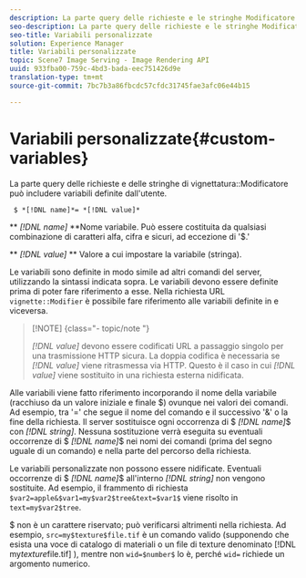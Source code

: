 ```yaml
---
description: La parte query delle richieste e le stringhe Modificatore vignettatura possono includere variabili definite dall'utente.
seo-description: La parte query delle richieste e le stringhe Modificatore vignettatura possono includere variabili definite dall'utente.
seo-title: Variabili personalizzate
solution: Experience Manager
title: Variabili personalizzate
topic: Scene7 Image Serving - Image Rendering API
uuid: 933fba00-759c-4bd3-bada-eec751426d9e
translation-type: tm+mt
source-git-commit: 7bc7b3a86fbcdc57cfdc31745fae3afc06e44b15

---
```



# Variabili personalizzate{#custom-variables}

La parte query delle richieste e delle stringhe di vignettatura::Modificatore può includere variabili definite dall&#39;utente.

` $ *[!DNL name]*= *[!DNL value]*`

** *[!DNL name]* **Nome variabile. Può essere costituita da qualsiasi combinazione di caratteri alfa, cifra e sicuri, ad eccezione di &#39;$.&#39;

** *[!DNL value]* ** Valore a cui impostare la variabile (stringa).

Le variabili sono definite in modo simile ad altri comandi del server, utilizzando la sintassi indicata sopra. Le variabili devono essere definite prima di poter fare riferimento a esse. Nella richiesta URL `vignette::Modifier` è possibile fare riferimento alle variabili definite in e viceversa.

>[!NOTE] {class=&quot;- topic/note &quot;}
>
>*[!DNL value]* devono essere codificati URL a passaggio singolo per una trasmissione HTTP sicura. La doppia codifica è necessaria se *[!DNL value]* viene ritrasmessa via HTTP. Questo è il caso in cui *[!DNL value]* viene sostituito in una richiesta esterna nidificata.

Alle variabili viene fatto riferimento incorporando il nome della variabile (racchiuso da un valore iniziale e finale $) ovunque nei valori dei comandi. Ad esempio, tra &#39;=&#39; che segue il nome del comando e il successivo &#39;&amp;&#39; o la fine della richiesta. Il server sostituisce ogni occorrenza di $ *[!DNL name]*$ con *[!DNL string]*. Nessuna sostituzione verrà eseguita su eventuali occorrenze di $ *[!DNL name]*$ nei nomi dei comandi (prima del segno uguale di un comando) e nella parte del percorso della richiesta.

Le variabili personalizzate non possono essere nidificate. Eventuali occorrenze di $ *[!DNL name]*$ all&#39;interno *[!DNL string]* non vengono sostituite. Ad esempio, il frammento di richiesta `$var2=apple&$var1=my$var2$tree&text=$var1$` viene risolto in `text=my$var2$tree`.

$ non è un carattere riservato; può verificarsi altrimenti nella richiesta. Ad esempio, `src=my$texture$file.tif` è un comando valido (supponendo che esista una voce di catalogo di materiali o un file di texture denominato [!DNL my$texture$file.tif] ), mentre non `wid=$number$` lo è, perché `wid=` richiede un argomento numerico.
